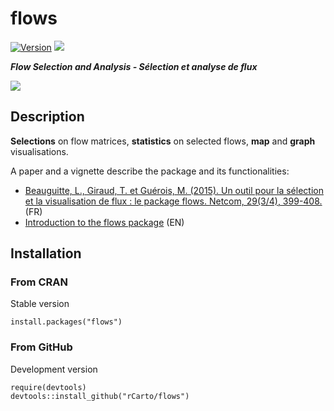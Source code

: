 # flows
[![Version](http://www.r-pkg.org/badges/version/flows)](https://cran.rstudio.com/web/packages/flows/)
![](http://cranlogs.r-pkg.org/badges/grand-total/flows?color=brightgreen)  

***Flow Selection and Analysis - Sélection et analyse de flux***

![](http://f.hypotheses.org/wp-content/blogs.dir/1909/files/2015/12/flows.png)

## Description
**Selections** on flow matrices, **statistics** on selected flows, **map** and **graph** visualisations.

A paper and a vignette describe the package and its functionalities:

* [Beauguitte, L., Giraud, T. et Guérois, M. (2015). Un outil pour la sélection et la visualisation de flux : le package flows. Netcom, 29(3/4), 399-408.](https://netcom.revues.org/2134) (FR)
* [Introduction to the flows package](https://cran.r-project.org/web/packages/flows/vignettes/flows.html) (EN)




## Installation
### From CRAN
Stable version
```{r}
install.packages("flows")
```
### From GitHub
Development version
```{r}
require(devtools)
devtools::install_github("rCarto/flows")
```


